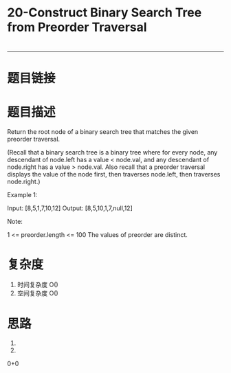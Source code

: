 # 20-Construct Binary Search Tree from Preorder Traversal
# 
-----------
# 题目链接


# 题目描述
Return the root node of a binary search tree that matches the given preorder traversal.

(Recall that a binary search tree is a binary tree where for every node, any descendant of node.left has a value < node.val, and any descendant of node.right has a value > node.val.  Also recall that a preorder traversal displays the value of the node first, then traverses node.left, then traverses node.right.)

 

Example 1:

Input: [8,5,1,7,10,12]
Output: [8,5,10,1,7,null,12]

 

Note: 

1 <= preorder.length <= 100
The values of preorder are distinct.

# 复杂度
1. 时间复杂度 O()
2. 空间复杂度 O()

# 思路
1. 
2. 

0+0